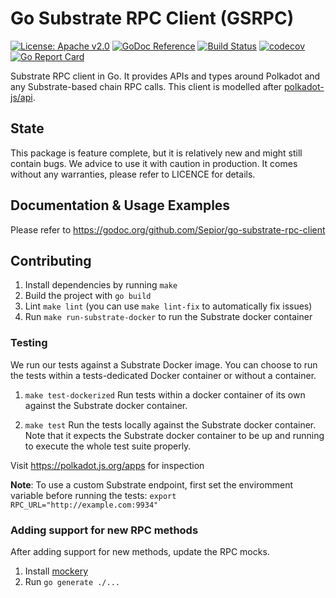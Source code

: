 # Go Substrate RPC Client (GSRPC)

[![License: Apache v2.0](https://img.shields.io/badge/License-Apache%202.0-blue.svg)](https://opensource.org/licenses/Apache-2.0)
[![GoDoc Reference](https://godoc.org/github.com/Sepior/go-substrate-rpc-client?status.svg)](https://godoc.org/github.com/Sepior/go-substrate-rpc-client)
[![Build Status](https://travis-ci.com/centrifuge/go-substrate-rpc-client.svg?branch=master)](https://travis-ci.com/centrifuge/go-substrate-rpc-client)
[![codecov](https://codecov.io/gh/centrifuge/go-substrate-rpc-client/branch/master/graph/badge.svg)](https://codecov.io/gh/centrifuge/go-substrate-rpc-client)
[![Go Report Card](https://goreportcard.com/badge/github.com/Sepior/go-substrate-rpc-client)](https://goreportcard.com/report/github.com/Sepior/go-substrate-rpc-client)

Substrate RPC client in Go. It provides APIs and types around Polkadot and any Substrate-based chain RPC calls.
This client is modelled after [polkadot-js/api](https://github.com/polkadot-js/api).

## State

This package is feature complete, but it is relatively new and might still contain bugs. We advice to use it with caution in production. It comes without any warranties, please refer to LICENCE for details.

## Documentation & Usage Examples

Please refer to https://godoc.org/github.com/Sepior/go-substrate-rpc-client

## Contributing

1. Install dependencies by running `make`
2. Build the project with `go build`
3. Lint `make lint` (you can use `make lint-fix` to automatically fix issues)
4. Run `make run-substrate-docker` to run the Substrate docker container

### Testing

We run our tests against a Substrate Docker image. You can choose to run
the tests within a tests-dedicated Docker container or without a container.

1. `make test-dockerized`
    Run tests within a docker container of its own against the Substrate docker container.

2. `make test`
    Run the tests locally against the Substrate docker container. Note that it expects the
    Substrate docker container to be up and running to execute the whole test suite properly.


Visit https://polkadot.js.org/apps for inspection

**Note**: To use a custom Substrate endpoint, first set the enviromment variable before running the tests:
`export RPC_URL="http://example.com:9934"`

### Adding support for new RPC methods

After adding support for new methods, update the RPC mocks.

1. Install [mockery](https://github.com/vektra/mockery)
2. Run `go generate ./...`
